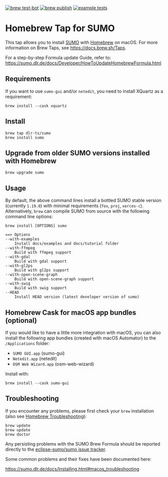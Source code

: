 [![brew test-bot](https://github.com/DLR-TS/homebrew-sumo/actions/workflows/tests.yml/badge.svg?branch=sumo)](https://github.com/DLR-TS/homebrew-sumo/actions/workflows/tests.yml)
[![brew publish](https://github.com/DLR-TS/homebrew-sumo/actions/workflows/publish.yml/badge.svg)](https://github.com/DLR-TS/homebrew-sumo/actions/workflows/publish.yml)
[![example tests](https://github.com/DLR-TS/homebrew-sumo/actions/workflows/example_tests.yml/badge.svg)](https://github.com/DLR-TS/homebrew-sumo/actions/workflows/example_tests.yml)

# Homebrew Tap for SUMO

This tap allows you to install [SUMO](https://www.eclipse.dev/sumo/) with [Homebrew](https://brew.sh/) on macOS.
For more information on Brew Taps, see https://docs.brew.sh/Taps.

For a step-by-step Formula update Guide, refer to: https://sumo.dlr.de/docs/Developer/HowToUpdateHomebrewFormula.html

## Requirements

If you want to use `sumo-gui` and/or `netedit`, you need to install XQuartz as a requirement:

    brew install --cask xquartz

## Install

    brew tap dlr-ts/sumo
    brew install sumo

## Upgrade from older SUMO versions installed with Homebrew

    brew upgrade sumo

## Usage

By default, the above command lines install a bottled SUMO stable version (currently ```1.19.0```) with minimal requirements (```fox```, ```proj```, ```xerces-c```).
Alternatively, ```brew``` can compile SUMO from source with the following command line options:


    brew install [OPTIONS] sumo
    
    ==> Options
    --with-examples
        Install docs/examples and docs/tutorial folder
    --with-ffmpeg
        Build with ffmpeg support
    --with-gdal
        Build with gdal support
    --with-gl2ps
        Build with gl2ps support
    --with-open-scene-graph
        Build with open-scene-graph support
    --with-swig
        Build with swig support
    --HEAD
        Install HEAD version (latest developer version of sumo)

## Homebrew Cask for macOS app bundles (optional)

If you would like to have a little more integration with macOS, you can also install the following app bundles (created with macOS Automator) to the `/Applications` folder:

 * `SUMO GUI.app` (sumo-gui)
 * `Netedit.app` (netedit)
 * `OSM Web Wizard.app` (osm-web-wizard)

Install with:

    brew install --cask sumo-gui

## Troubleshooting

If you encounter any problems, please first check your ```brew``` installation (also see [Homebrew Troubleshooting](https://docs.brew.sh/Troubleshooting)):

    brew update
    brew update
    brew doctor

Any persisting problems with the SUMO Brew Formula should be reported directly to the [eclipse-sumo/sumo issue tracker](https://github.com/eclipse-sumo/sumo/issues).

Some common problems and their fixes have been documented here:

https://sumo.dlr.de/docs/Installing.html#macos_troubleshooting
